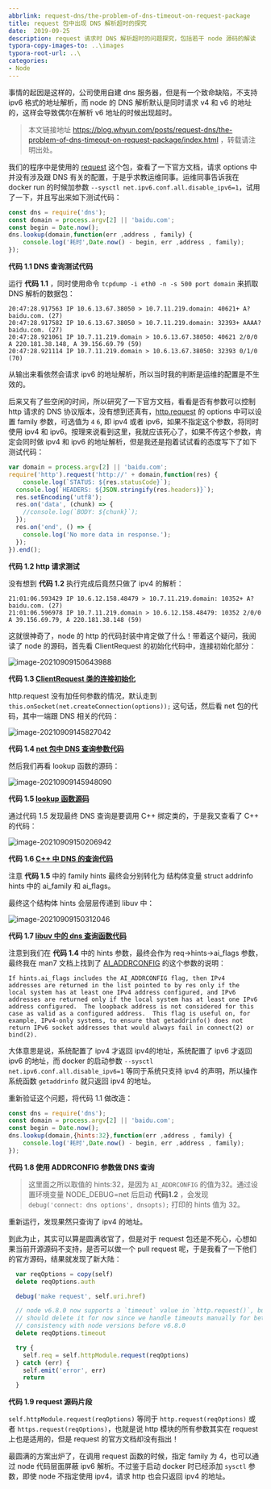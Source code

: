 ```yaml
---
abbrlink: request-dns/the-problem-of-dns-timeout-on-request-package
title: request 包中出现 DNS 解析超时的探究
date:  2019-09-25
description: request 请求时 DNS 解析超时的问题探究，包括若干 node 源码的解读
typora-copy-images-to: ..\images
typora-root-url: ..\
categories:
- Node
---
```



事情的起因是这样的，公司使用自建 dns 服务器，但是有一个致命缺陷，不支持 ipv6 格式的地址解析，而 node 的 DNS 解析默认是同时请求 v4 和 v6 的地址的，这样会导致偶尔在解析  v6 地址的时候出现超时。

> 本文链接地址 https://blog.whyun.com/posts/request-dns/the-problem-of-dns-timeout-on-request-package/index.html ，转载请注明出处。

我们的程序中是使用的 [request](https://github.com/request/request) 这个包，查看了一下官方文档，请求 options 中并没有涉及跟 DNS 有关的配置，于是乎求教运维同事。运维同事告诉我在 docker run 的时候加参数 `--sysctl net.ipv6.conf.all.disable_ipv6=1`，试用了一下，并且写出来如下测试代码：

```javascript
const dns = require('dns');
const domain = process.argv[2] || 'baidu.com';
const begin = Date.now();
dns.lookup(domain,function(err ,address , family) {
    console.log('耗时',Date.now() - begin, err ,address , family);
});
```

**代码 1.1 DNS 查询测试代码**

运行 **代码 1.1** ，同时使用命令 `tcpdump -i eth0 -n -s 500 port domain` 来抓取 DNS 解析的数据包：

```
20:47:28.917563 IP 10.6.13.67.38050 > 10.7.11.219.domain: 40621+ A? baidu.com. (27)
20:47:28.917582 IP 10.6.13.67.38050 > 10.7.11.219.domain: 32393+ AAAA? baidu.com. (27)
20:47:28.921061 IP 10.7.11.219.domain > 10.6.13.67.38050: 40621 2/0/0 A 220.181.38.148, A 39.156.69.79 (59)
20:47:28.921114 IP 10.7.11.219.domain > 10.6.13.67.38050: 32393 0/1/0 (70)
```

从输出来看依然会请求 ipv6 的地址解析，所以当时我的判断是运维的配置是不生效的。

后来又有了些空闲的时间，所以研究了一下官方文档，看看是否有参数可以控制 http 请求的 DNS 协议版本，没有想到还真有，[http.request](https://nodejs.org/dist/latest-v10.x/docs/api/http.html#http_http_request_options_callback) 的 options 中可以设置 family 参数，可选值为 `4` `6`, 即 ipv4 或者 ipv6，如果不指定这个参数，将同时使用 ipv4 和 ipv6。按理来说看到这里，我就应该死心了，如果不传这个参数，肯定会同时做 ipv4 和 ipv6 的地址解析，但是我还是抱着试试看的态度写下了如下测试代码：

```javascript
var domain = process.argv[2] || 'baidu.com';
require('http').request('http://' + domain,function(res) {
    console.log(`STATUS: ${res.statusCode}`);
  console.log(`HEADERS: ${JSON.stringify(res.headers)}`);
  res.setEncoding('utf8');
  res.on('data', (chunk) => {
    //console.log(`BODY: ${chunk}`);
  });
  res.on('end', () => {
    console.log('No more data in response.');
  });
}).end();
```
**代码 1.2 http 请求测试**

没有想到 **代码 1.2** 执行完成后竟然只做了 ipv4 的解析：

```
21:01:06.593429 IP 10.6.12.158.48479 > 10.7.11.219.domain: 10352+ A? baidu.com. (27)
21:01:06.596978 IP 10.7.11.219.domain > 10.6.12.158.48479: 10352 2/0/0 A 39.156.69.79, A 220.181.38.148 (59)
```

这就很神奇了，node 的 http 的代码封装中肯定做了什么！带着这个疑问，我阅读了 node 的源码，首先看 ClientRequest 的初始化代码中，连接初始化部分：

![image-20210909150643988](/images/image-20210909150643988.png)

**代码 1.3 [ClientRequest 类的连接初始化](https://sourcegraph.com/github.com/nodejs/node/-/blob/lib/_http_client.js#L274)**

http.request 没有加任何参数的情况，默认走到 `this.onSocket(net.createConnection(options));` 这句话，然后看 net 包的代码，其中一端跟 DNS 相关的代码：

![image-20210909145827042](/images/image-20210909145827042.png)

**代码 1.4 [net 包中 DNS 查询参数代码](https://sourcegraph.com/github.com/nodejs/node/-/blob/lib/net.js#L1010)**

然后我们再看 lookup 函数的源码：

![image-20210909145948090](/images/image-20210909145948090.png)


**代码 1.5 [lookup 函数源码](https://sourcegraph.com/github.com/nodejs/node/-/blob/lib/dns.js#L88)**

通过代码 1.5 发现最终 DNS 查询是要调用 C++ 绑定类的，于是我又查看了 C++ 的代码：

![image-20210909150206942](/images/image-20210909150206942.png)

**代码 1.6 [C++ 中 DNS 的查询代码](https://sourcegraph.com/github.com/nodejs/node/-/blob/src/cares_wrap.cc#L1940)**

注意 **代码 1.5** 中的 family hints 最终会分别转化为 结构体变量 struct addrinfo hints 中的 ai_family 和 ai_flags。

最终这个结构体 hints 会层层传递到 libuv 中：

![image-20210909150312046](/images/image-20210909150312046.png)


**代码 1.7 [libuv 中的 dns 查询函数代码](https://sourcegraph.com/github.com/nodejs/node@c5f5f84a33967862036c7d87f4bbde6a59d3820a/-/blob/deps/uv/src/unix/getaddrinfo.c#L101)**

注意到我们在 **代码 1.4** 中的 hints 参数，最终会作为 req->hints->ai_flags 参数，最终我在 man7 文档上找到了 [AI_ADDRCONFIG](http://man7.org/linux/man-pages/man3/getaddrinfo.3.html)  的这个参数的说明：

```
If hints.ai_flags includes the AI_ADDRCONFIG flag, then IPv4
addresses are returned in the list pointed to by res only if the
local system has at least one IPv4 address configured, and IPv6
addresses are returned only if the local system has at least one IPv6
address configured.  The loopback address is not considered for this
case as valid as a configured address.  This flag is useful on, for
example, IPv4-only systems, to ensure that getaddrinfo() does not
return IPv6 socket addresses that would always fail in connect(2) or
bind(2).
```

大体意思是说，系统配置了 ipv4 才返回 ipv4的地址，系统配置了 ipv6 才返回 ipv6 的地址，而 docker 的启动参数 `--sysctl net.ipv6.conf.all.disable_ipv6=1` 等同于系统只支持 ipv4 的声明，所以操作系统函数 `getaddrinfo` 就只返回 ipv4 的地址。

重新验证这个问题，将代码 1.1 做改造：

```javascript
const dns = require('dns');
const domain = process.argv[2] || 'baidu.com';
const begin = Date.now();
dns.lookup(domain,{hints:32},function(err ,address , family) {
    console.log('耗时',Date.now() - begin, err ,address , family);
});
```

**代码 1.8 使用 ADDRCONFIG 参数做 DNS 查询**

> 这里面之所以取值的 hints:32，是因为 `AI_ADDRCONFIG` 的值为32。通过设置环境变量 NODE_DEBUG=net 后启动 **代码1.2** ，会发现 `debug('connect: dns options', dnsopts);` 打印的 hints 值为 32。

重新运行，发现果然只查询了 ipv4 的地址。

到此为止，其实可以算是圆满收官了，但是对于 request 包还是不死心，心想如果当前开源源码不支持，是否可以做一个 pull request  呢，于是我看了一下他们的官方源码，结果就发现了新大陆：

```javascript
  var reqOptions = copy(self)
  delete reqOptions.auth

  debug('make request', self.uri.href)

  // node v6.8.0 now supports a `timeout` value in `http.request()`, but we
  // should delete it for now since we handle timeouts manually for better
  // consistency with node versions before v6.8.0
  delete reqOptions.timeout

  try {
    self.req = self.httpModule.request(reqOptions)
  } catch (err) {
    self.emit('error', err)
    return
  }

```

**代码 1.9 request 源码片段**

`self.httpModule.request(reqOptions)` 等同于 `http.request(reqOptions)` 或者 `https.request(reqOptions)`，也就是说 http 模块的所有参数其实在 request 上也是适用的，但是 request 的官方文档却没有指出！

最圆满的方案出炉了，在调用 request 函数的时候，指定 family 为 4，也可以通过 node 代码层面屏蔽 ipv6 解析。不过鉴于启动 docker 时已经添加 `sysctl` 参数，即使 node 不指定使用  ipv4，请求 http 也会只返回 ipv4 的地址。